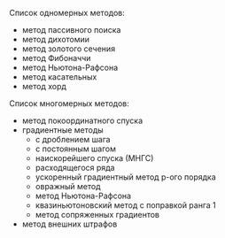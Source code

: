 Список одномерных методов:
 *  метод пассивного поиска
 *  метод дихотомии
 *  метод золотого сечения
 *  метод Фибоначчи
 *  метод Ньютона-Рафсона
 *  метод касательных
 *  метод хорд  
 
Список многомерных методов:
 *  метод покоординатного спуска
 *  градиентные методы
    *   с дроблением шага
    *   с постоянным шагом
    *   наискорейшего спуска (МНГС)
    *   расходящегося ряда
    *   ускоренный градиентный метод p-ого порядка
    *   овражный метод
    *   метод Ньютона-Рафсона
    *   квазиньютоновский метод с поправкой ранга 1
    *   метод сопряженных градиентов
 *  метод внешних штрафов
    

